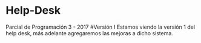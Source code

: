 # Help-Desk
Parcial de Programación 3 - 2017 
#Versión I
Estamos viendo la versión 1 del help desk, más adelante agregaremos las mejoras a dicho sistema.
